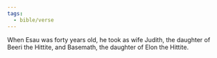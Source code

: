 ```yaml
---
tags:
  - bible/verse
---
```

When Esau was forty years old, he took as wife Judith, the daughter of Beeri the Hittite, and Basemath, the daughter of Elon the Hittite.